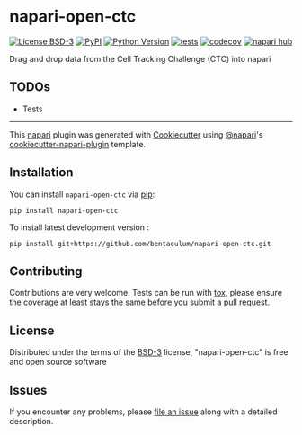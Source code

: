 # napari-open-ctc

[![License BSD-3](https://img.shields.io/pypi/l/napari-open-ctc.svg?color=green)](https://github.com/bentaculum/napari-open-ctc/raw/main/LICENSE)
[![PyPI](https://img.shields.io/pypi/v/napari-open-ctc.svg?color=green)](https://pypi.org/project/napari-open-ctc)
[![Python Version](https://img.shields.io/pypi/pyversions/napari-open-ctc.svg?color=green)](https://python.org)
[![tests](https://github.com/bentaculum/napari-open-ctc/workflows/tests/badge.svg)](https://github.com/bentaculum/napari-open-ctc/actions)
[![codecov](https://codecov.io/gh/bentaculum/napari-open-ctc/branch/main/graph/badge.svg)](https://codecov.io/gh/bentaculum/napari-open-ctc)
[![napari hub](https://img.shields.io/endpoint?url=https://api.napari-hub.org/shields/napari-open-ctc)](https://napari-hub.org/plugins/napari-open-ctc)

Drag and drop data from the Cell Tracking Challenge (CTC) into napari

## TODOs
- Tests

----------------------------------

This [napari] plugin was generated with [Cookiecutter] using [@napari]'s [cookiecutter-napari-plugin] template.

<!--
Don't miss the full getting started guide to set up your new package:
https://github.com/napari/cookiecutter-napari-plugin#getting-started

and review the napari docs for plugin developers:
https://napari.org/stable/plugins/index.html
-->

## Installation

You can install `napari-open-ctc` via [pip]:

    pip install napari-open-ctc



To install latest development version :

    pip install git+https://github.com/bentaculum/napari-open-ctc.git


## Contributing

Contributions are very welcome. Tests can be run with [tox], please ensure
the coverage at least stays the same before you submit a pull request.

## License

Distributed under the terms of the [BSD-3] license,
"napari-open-ctc" is free and open source software

## Issues

If you encounter any problems, please [file an issue] along with a detailed description.

[napari]: https://github.com/napari/napari
[Cookiecutter]: https://github.com/audreyr/cookiecutter
[@napari]: https://github.com/napari
[MIT]: http://opensource.org/licenses/MIT
[BSD-3]: http://opensource.org/licenses/BSD-3-Clause
[GNU GPL v3.0]: http://www.gnu.org/licenses/gpl-3.0.txt
[GNU LGPL v3.0]: http://www.gnu.org/licenses/lgpl-3.0.txt
[Apache Software License 2.0]: http://www.apache.org/licenses/LICENSE-2.0
[Mozilla Public License 2.0]: https://www.mozilla.org/media/MPL/2.0/index.txt
[cookiecutter-napari-plugin]: https://github.com/napari/cookiecutter-napari-plugin

[file an issue]: https://github.com/bentaculum/napari-open-ctc/issues

[napari]: https://github.com/napari/napari
[tox]: https://tox.readthedocs.io/en/latest/
[pip]: https://pypi.org/project/pip/
[PyPI]: https://pypi.org/
